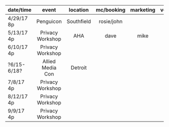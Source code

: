 
| date/time    | event            | location   | mc/booking    | marketing  | volunteer  | volunteer  | volunteer  |
| ------------ |:----------------:|:----------:|:-------------:|:----------:|:----------:|:----------:|:----------:|
| 4/29/17 8p   | Penguicon        | Southfield | rosie/john    |            |            |            |            |
| 5/13/17 4p   | Privacy Workshop | AHA        | dave          | mike       | kim        |            |            |
| 6/10/17 4p   | Privacy Workshop |            |               |            |            |            |            |
| ?6/15-6/18?  | Allied Media Con | Detroit    |               |            |            |            |            |
| 7/8/17 4p    | Privacy Workshop |            |               |            |            |            |            |
| 8/12/17 4p   | Privacy Workshop |            |               |            |            |            |            |
| 9/9/17 4p    | Privacy Workshop |            |               |            |            |            |            |
